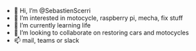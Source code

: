 - 👋 Hi, I’m @SebastienScerri
- 👀 I’m interested in motocycle, raspberry pi, mecha, fix stuff
- 🌱 I’m currently learning life
- 💞️ I’m looking to collaborate on restoring cars and motocycles
- 📫 mail, teams or slack

<!---
SebastienScerri/SebastienScerri is a ✨ special ✨ repository because its `README.md` (this file) appears on your GitHub profile.
You can click the Preview link to take a look at your changes.
--->
